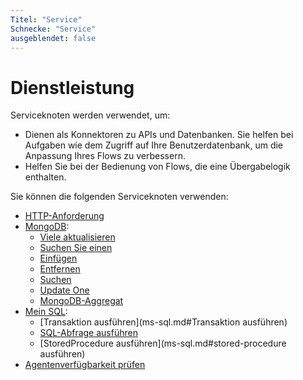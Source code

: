 ```yaml
---
Titel: "Service" 
Schnecke: "Service" 
ausgeblendet: false 
---
```


# Dienstleistung

Serviceknoten werden verwendet, um:

- Dienen als Konnektoren zu APIs und Datenbanken. Sie helfen bei Aufgaben wie dem Zugriff auf Ihre Benutzerdatenbank, um die Anpassung Ihres Flows zu verbessern.
- Helfen Sie bei der Bedienung von Flows, die eine Übergabelogik enthalten.

Sie können die folgenden Serviceknoten verwenden:

- [HTTP-Anforderung](http-request.md) 
- [MongoDB](mongo-db.md):
    - [Viele aktualisieren](mongo-db.md#update-many)
    - [Suchen Sie einen](mongo-db.md#find-one)
    - [Einfügen](mongo-db.md#einfügen)
    - [Entfernen](mongo-db.md#entfernen)
    - [Suchen](mongo-db.md#suchen)
    - [Update One](mongo-db.md#update-one)
    - [MongoDB-Aggregat](mongo-db.md#mongodb-aggregate)
- [Mein SQL](ms-sql.md):
    - [Transaktion ausführen](ms-sql.md#Transaktion ausführen)
    - [SQL-Abfrage ausführen](ms-sql.md#run-query)
    - [StoredProcedure ausführen](ms-sql.md#stored-procedure ausführen)
- [Agentenverfügbarkeit prüfen](check-agent-availability.md) 